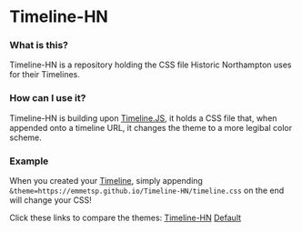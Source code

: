 # Timeline-HN
### What is this?
Timeline-HN is a repository holding the CSS file Historic Northampton uses for their Timelines.

### How can I use it?
Timeline-HN is building upon [Timeline.JS](https://timeline.knightlab.com/), it holds a CSS file that, when appended onto a timeline URL, it changes the theme to a more legibal color scheme. 

### Example
When you created your [Timeline](https://timeline.knightlab.com/#make), simply appending ``&theme=https://emmetsp.github.io/Timeline-HN/timeline.css`` on the end will change your CSS!

Click these links to compare the themes:
[Timeline-HN](https://cdn.knightlab.com/libs/timeline3/latest/embed/index.html?source=1xuY4upIooEeszZ_lCmeNx24eSFWe0rHe9ZdqH2xqVNk&font=Default&lang=en&initial_zoom=2&height=100%&theme=https://emmetsp.github.io/Timeline-HN/timeline.css)
[Default](https://cdn.knightlab.com/libs/timeline3/latest/embed/index.html?source=1xuY4upIooEeszZ_lCmeNx24eSFWe0rHe9ZdqH2xqVNk&font=Default&lang=en&initial_zoom=2&height=100%)
